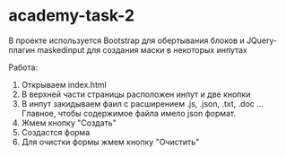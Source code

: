 # academy-task-2

В проекте используется Bootstrap для обертывания блоков и JQuery-плагин maskedinput для создания маски в некоторых инпутах

Работа:
1. Открываем index.html
2. В верхней части страницы расположен инпут и две кнопки
3. В инпут закидываем фаил с расширением .js, .json, .txt, .doc ... Главное, чтобы содержимое файла имело json формат.
4. Жмем кнопку "Создать"
5. Создастся форма
6. Для очистки формы жмем кнопку "Очистить"

 

